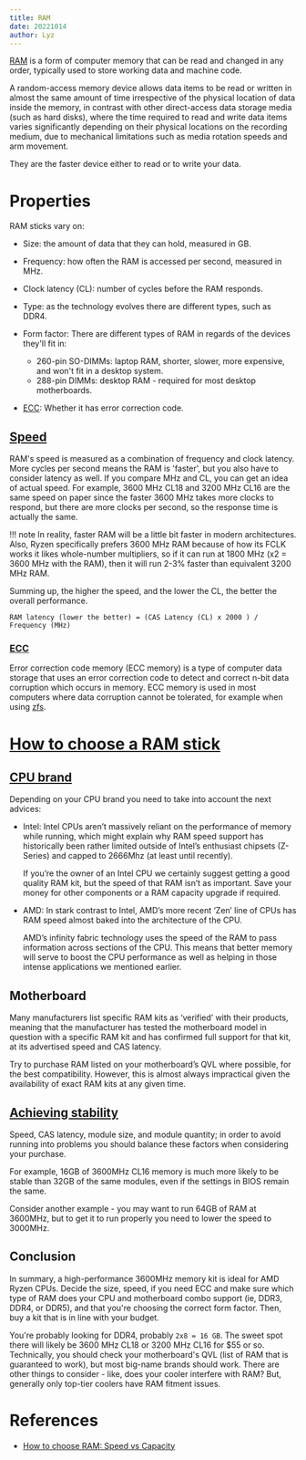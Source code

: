 ```yaml
---
title: RAM
date: 20221014
author: Lyz
---
```


[RAM](https://en.wikipedia.org/wiki/Random-access_memory) is a form of computer
memory that can be read and changed in any order, typically used to store
working data and machine code.

A random-access memory device allows data items to be read or written in almost
the same amount of time irrespective of the physical location of data inside the
memory, in contrast with other direct-access data storage media (such as hard
disks), where the time required to read and write data items varies
significantly depending on their physical locations on the recording medium, due
to mechanical limitations such as media rotation speeds and arm movement.

They are the faster device either to read or to write your data.

# Properties

RAM sticks vary on:

- Size: the amount of data that they can hold, measured in GB.

- Frequency: how often the RAM is accessed per second, measured in MHz.

- Clock latency (CL): number of cycles before the RAM responds.

- Type: as the technology evolves there are different types, such as DDR4.

- Form factor: There are different types of RAM in regards of the devices
  they'll fit in:

  - 260-pin SO-DIMMs: laptop RAM, shorter, slower, more expensive, and won't fit
    in a desktop system.
  - 288-pin DIMMs: desktop RAM - required for most desktop motherboards.

- [ECC](#ecc): Whether it has error correction code.

## [Speed](https://www.reddit.com/r/buildapc/comments/xuqwku/what_does_the_mhz_on_a_ram_stick_mean_and_what/)

RAM's speed is measured as a combination of frequency and clock latency. More
cycles per second means the RAM is 'faster', but you also have to consider
latency as well. If you compare MHz and CL, you can get an idea of actual speed.
For example, 3600 MHz CL18 and 3200 MHz CL16 are the same speed on paper since
the faster 3600 MHz takes more clocks to respond, but there are more clocks per
second, so the response time is actually the same.

!!! note In reality, faster RAM will be a little bit faster in modern
architectures. Also, Ryzen specifically prefers 3600 MHz RAM because of how its
FCLK works it likes whole-number multipliers, so if it can run at 1800 MHz (x2 =
3600 MHz with the RAM), then it will run 2-3% faster than equivalent 3200 MHz
RAM.

Summing up, the higher the speed, and the lower the CL, the better the overall
performance.

```
RAM latency (lower the better) = (CAS Latency (CL) x 2000 ) / Frequency (MHz)
```

### [ECC](ecc.md)

Error correction code memory (ECC memory) is a type of computer data storage
that uses an error correction code to detect and correct n-bit data corruption
which occurs in memory. ECC memory is used in most computers where data
corruption cannot be tolerated, for example when using [zfs](zfs.md).

# [How to choose a RAM stick](https://www.reddit.com/r/buildapc/comments/xuqwku/what_does_the_mhz_on_a_ram_stick_mean_and_what/)

## [CPU brand](https://www.cclonline.com/article/1884/Guide/Desktop-Memory/How-to-Choose-RAM-Speed-MHz-CL-vs-Capacity-GB-/?__cf_chl_f_tk=g_qEntxC5HyO6sQoJNGJGclCY0Iw3jCcjRpeVSpZbGM-1665758062-0-gaNycGzNBj0)

Depending on your CPU brand you need to take into account the next advices:

- Intel: Intel CPUs aren’t massively reliant on the performance of memory while
  running, which might explain why RAM speed support has historically been
  rather limited outside of Intel’s enthusiast chipsets (Z-Series) and capped to
  2666Mhz (at least until recently).

  If you’re the owner of an Intel CPU we certainly suggest getting a good
  quality RAM kit, but the speed of that RAM isn’t as important. Save your money
  for other components or a RAM capacity upgrade if required.

- AMD: In stark contrast to Intel, AMD’s more recent ‘Zen’ line of CPUs has RAM
  speed almost baked into the architecture of the CPU.

  AMD’s infinity fabric technology uses the speed of the RAM to pass information
  across sections of the CPU. This means that better memory will serve to boost
  the CPU performance as well as helping in those intense applications we
  mentioned earlier.

## Motherboard

Many manufacturers list specific RAM kits as ‘verified’ with their products,
meaning that the manufacturer has tested the motherboard model in question with
a specific RAM kit and has confirmed full support for that kit, at its
advertised speed and CAS latency.

Try to purchase RAM listed on your motherboard’s QVL where possible, for the
best compatibility. However, this is almost always impractical given the
availability of exact RAM kits at any given time.

## [Achieving stability](https://www.cclonline.com/article/1884/Guide/Desktop-Memory/How-to-Choose-RAM-Speed-MHz-CL-vs-Capacity-GB-/?__cf_chl_f_tk=g_qEntxC5HyO6sQoJNGJGclCY0Iw3jCcjRpeVSpZbGM-1665758062-0-gaNycGzNBj0)

Speed, CAS latency, module size, and module quantity; in order to avoid running
into problems you should balance these factors when considering your purchase.

For example, 16GB of 3600MHz CL16 memory is much more likely to be stable than
32GB of the same modules, even if the settings in BIOS remain the same.

Consider another example - you may want to run 64GB of RAM at 3600MHz, but to
get it to run properly you need to lower the speed to 3000MHz.

## Conclusion

In summary, a high-performance 3600MHz memory kit is ideal for AMD Ryzen CPUs.
Decide the size, speed, if you need ECC and make sure which type of RAM does
your CPU and motherboard combo support (ie, DDR3, DDR4, or DDR5), and that
you're choosing the correct form factor. Then, buy a kit that is in line with
your budget.

You're probably looking for DDR4, probably `2x8 = 16 GB`. The sweet spot there
will likely be 3600 MHz CL18 or 3200 MHz CL16 for $55 or so. Technically, you
should check your motherboard's QVL (list of RAM that is guaranteed to work),
but most big-name brands should work. There are other things to consider - like,
does your cooler interfere with RAM? But, generally only top-tier coolers have
RAM fitment issues.

# References

- [How to choose RAM: Speed vs Capacity](https://www.cclonline.com/article/1884/Guide/Desktop-Memory/How-to-Choose-RAM-Speed-MHz-CL-vs-Capacity-GB-/?__cf_chl_f_tk=g_qEntxC5HyO6sQoJNGJGclCY0Iw3jCcjRpeVSpZbGM-1665758062-0-gaNycGzNBj0)

